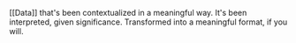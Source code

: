[[Data]] that's been contextualized in a meaningful way.
It's been interpreted, given significance.
Transformed into a meaningful format, if you will.